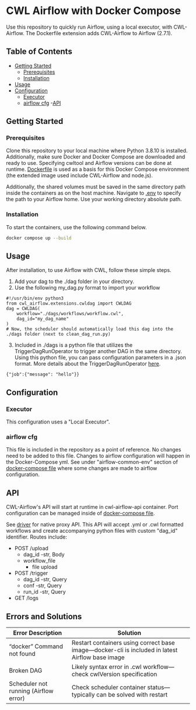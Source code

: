 # CWL Airflow with Docker Compose

Use this repository to quickly run Airflow, using a local executor, with CWL-Airflow. The Dockerfile extension adds CWL-Airflow to Airflow (2.7.1).

## Table of Contents

- [Getting Started](#getting-started)
  - [Prerequisites](#prerequisites)
  - [Installation](#installation)
- [Usage](#usage)
- [Configuration](#configuration)
  - [Executor](#executor)
  - [airflow cfg](#airflow-cfg)
-[API](#API)



## Getting Started




### Prerequisites

Clone this repository to your local machine where Python 3.8.10 is installed. Additionally, make sure Docker and Docker Compose are downloaded and ready to use. Specifying cwltool and Airflow versions can be done at runtime. [Dockerfile](./Dockerfile) is used as a basis for this Docker Compose environment (the extended image used include CWL-Airflow and node.js).

Additionally, the shared volumes must be saved in the same directory path inside the containers as on the host machine. Navigate to [.env](./.env) to specify the path to your Airflow home. Use your working directory absolute path.


### Installation

To start the containers, use the following command below.
</pre>
```bash
docker compose up --build
```
</pre>


## Usage

After installation, to use Airflow with CWL, follow these simple steps.
1. Add your dag to the ./dag folder in your directory.
2. Use the following my_dag.py format to import your workflow


  ```
  #!/usr/bin/env python3
  from cwl_airflow.extensions.cwldag import CWLDAG
  dag = CWLDAG(
      workflow="./dags/workflows/workflow.cwl",
      dag_id="my_dag_name"
  )
  # Now, the scheduler should automatically load this dag into the ./dags folder (next to clean_dag_run.py)
  ```


3. Included in ./dags is a python file that utilizes the TriggerDagRunOperator to trigger another DAG in the same directory. Using this python file, you can pass configuration parameters in a .json format. More details about the TriggerDagRunOperator [here](https://airflow.apache.org/docs/apache-airflow/stable/_api/airflow/operators/trigger_dagrun/index.html).
  
  ```
  {"job":{"message": "hello"}}
 ```

## Configuration

### Executor

This configuration uses a "Local Executor".


### airflow cfg

This file is included in the repository as a point of reference. No changes need to be added to this file. Changes to airflow configuration will happen in the Docker-Compose yml. See under "airflow-common-env" section of [docker-compose file](/docker-compose.yaml) where some changes are made to airflow configuration.

## API

CWL-Airflow's API will start at runtime in cwl-airflow-api container. Port configuration can be managed inside of [docker-compose file](/docker-compose.yaml).

See [driver](/driver.py) for native proxy API. This API will accept .yml or .cwl formatted workflows and create accompanying python files with custom "dag_id" identifier. Routes include:

- POST /upload
  - dag_id
    -str, Body
  - workflow_file
    - file upload
- POST /trigger
  - dag_id
    -str, Query
  - conf
    -str, Query
  - run_id
    -str, Query
- GET /logs


## Errors and Solutions

| Error Description                                   | Solution                                           |
|-----------------------------------------------------|---------------------------------------------------|
| “docker” Command not found                          | Restart containers using correct base image—docker-cli is included in latest Airflow base image  |
| Broken DAG                                          | Likely syntax error in .cwl workflow—check cwlVersion specification                         |
| Scheduler not running (Airflow error)               | Check scheduler container status—typically can be solved with restart |
